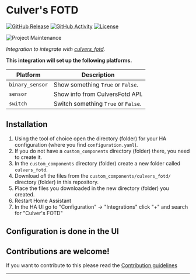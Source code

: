 # Culver's FOTD

[![GitHub Release][releases-shield]][releases]
[![GitHub Activity][commits-shield]][commits]
[![License][license-shield]](LICENSE)

![Project Maintenance][maintenance-shield]

_Integration to integrate with [culvers_fotd][culvers_fotd]._

**This integration will set up the following platforms.**

Platform | Description
-- | --
`binary_sensor` | Show something `True` or `False`.
`sensor` | Show info from CulversFotd API.
`switch` | Switch something `True` or `False`.

## Installation

1. Using the tool of choice open the directory (folder) for your HA configuration (where you find `configuration.yaml`).
1. If you do not have a `custom_components` directory (folder) there, you need to create it.
1. In the `custom_components` directory (folder) create a new folder called `culvers_fotd`.
1. Download _all_ the files from the `custom_components/culvers_fotd/` directory (folder) in this repository.
1. Place the files you downloaded in the new directory (folder) you created.
1. Restart Home Assistant
1. In the HA UI go to "Configuration" -> "Integrations" click "+" and search for "Culver's FOTD"

## Configuration is done in the UI

<!---->

## Contributions are welcome!

If you want to contribute to this please read the [Contribution guidelines](CONTRIBUTING.md)

***

[culvers_fotd]: https://github.com/ThomasLomas/ha-culversfotd
[commits-shield]: https://img.shields.io/github/commit-activity/y/ThomasLomas/ha-culversfotd.svg?style=for-the-badge
[commits]: https://github.com/ThomasLomas/ha-culversfotd/commits/main
[forum-shield]: https://img.shields.io/badge/community-forum-brightgreen.svg?style=for-the-badge
[license-shield]: https://img.shields.io/github/license/ThomasLomas/ha-culversfotd.svg?style=for-the-badge
[maintenance-shield]: https://img.shields.io/badge/maintainer-Joakim%20Sørensen%20%40ludeeus-blue.svg?style=for-the-badge
[releases-shield]: https://img.shields.io/github/release/ThomasLomas/ha-culversfotd.svg?style=for-the-badge
[releases]: https://github.com/ThomasLomas/ha-culversfotd/releases
